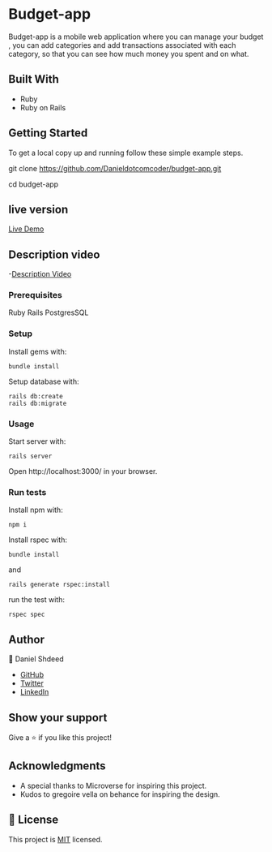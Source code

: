 # Budget-app

Budget-app is a mobile web application where you can manage your budget , you can add categories and add transactions associated
with each category, so that you can see how much money you spent and on what.

## Built With

- Ruby
- Ruby on Rails

## Getting Started

To get a local copy up and running follow these simple example steps.

git clone https://github.com/Danieldotcomcoder/budget-app.git

cd budget-app

## live version

[Live Demo](https://young-inlet-50485.herokuapp.com/)

## Description video

-[Description Video](https://www.loom.com/share/8600926b8da84fc1aba2c8c6cdbdc689)
### Prerequisites

Ruby
Rails
PostgresSQL

### Setup

Install gems with:

```
bundle install
```
Setup database with:

```
rails db:create
rails db:migrate
```
### Usage

Start server with:

```
rails server
```

Open http://localhost:3000/ in your browser.

### Run tests

Install npm with:

```
npm i
```

Install rspec with:

```
bundle install
```

and

```
rails generate rspec:install
```

run the test with:

```
rspec spec
```

## Author
👤 Daniel Shdeed

- [GitHub](https://github.com/Danieldotcomcoder)
- [Twitter](https://twitter.com/DannyDotcoder)
- [LinkedIn](https://www.linkedin.com/in/daniel-shdeed/)

## Show your support

Give a ⭐️ if you like this project!

## Acknowledgments

- A special thanks to Microverse for inspiring this project. 
- Kudos to gregoire vella on behance for inspiring the design.
## 📝 License

This project is [MIT](./LICENCE) licensed.
